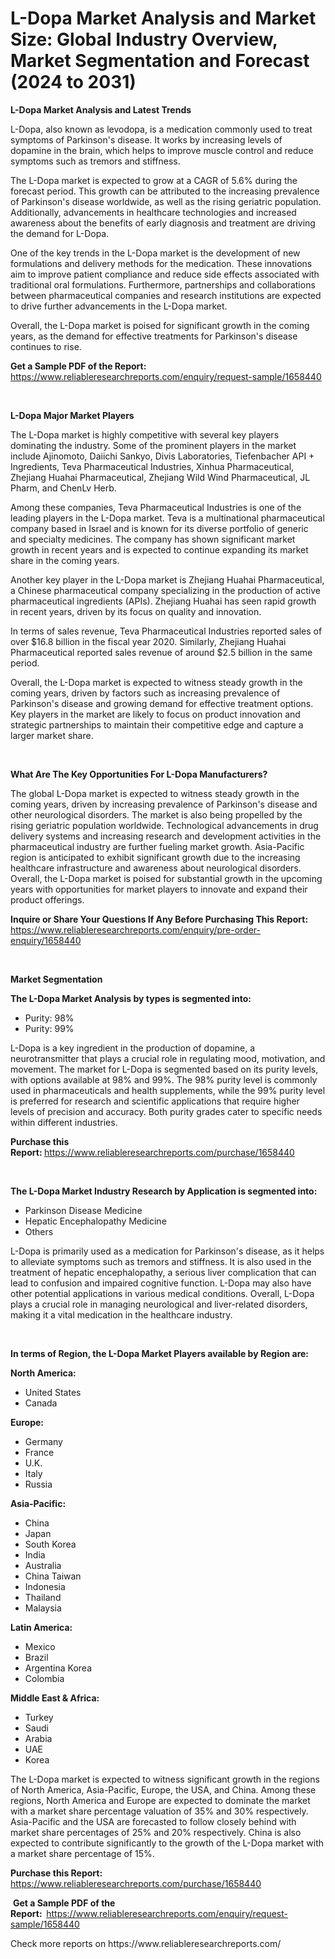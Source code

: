 <p><h1>L-Dopa Market Analysis and Market Size: Global Industry Overview, Market Segmentation and Forecast (2024 to 2031)</h1></p><p><strong>L-Dopa Market Analysis and Latest Trends</strong></p>
<p><p>L-Dopa, also known as levodopa, is a medication commonly used to treat symptoms of Parkinson's disease. It works by increasing levels of dopamine in the brain, which helps to improve muscle control and reduce symptoms such as tremors and stiffness.</p><p>The L-Dopa market is expected to grow at a CAGR of 5.6% during the forecast period. This growth can be attributed to the increasing prevalence of Parkinson's disease worldwide, as well as the rising geriatric population. Additionally, advancements in healthcare technologies and increased awareness about the benefits of early diagnosis and treatment are driving the demand for L-Dopa.</p><p>One of the key trends in the L-Dopa market is the development of new formulations and delivery methods for the medication. These innovations aim to improve patient compliance and reduce side effects associated with traditional oral formulations. Furthermore, partnerships and collaborations between pharmaceutical companies and research institutions are expected to drive further advancements in the L-Dopa market.</p><p>Overall, the L-Dopa market is poised for significant growth in the coming years, as the demand for effective treatments for Parkinson's disease continues to rise.</p></p>
<p><strong>Get a Sample PDF of the Report:&nbsp;</strong> <a href="https://www.reliableresearchreports.com/enquiry/request-sample/1658440">https://www.reliableresearchreports.com/enquiry/request-sample/1658440</a></p>
<p>&nbsp;</p>
<p><strong>L-Dopa Major Market Players</strong></p>
<p><p>The L-Dopa market is highly competitive with several key players dominating the industry. Some of the prominent players in the market include Ajinomoto, Daiichi Sankyo, Divis Laboratories, Tiefenbacher API + Ingredients, Teva Pharmaceutical Industries, Xinhua Pharmaceutical, Zhejiang Huahai Pharmaceutical, Zhejiang Wild Wind Pharmaceutical, JL Pharm, and ChenLv Herb.</p><p>Among these companies, Teva Pharmaceutical Industries is one of the leading players in the L-Dopa market. Teva is a multinational pharmaceutical company based in Israel and is known for its diverse portfolio of generic and specialty medicines. The company has shown significant market growth in recent years and is expected to continue expanding its market share in the coming years.</p><p>Another key player in the L-Dopa market is Zhejiang Huahai Pharmaceutical, a Chinese pharmaceutical company specializing in the production of active pharmaceutical ingredients (APIs). Zhejiang Huahai has seen rapid growth in recent years, driven by its focus on quality and innovation.</p><p>In terms of sales revenue, Teva Pharmaceutical Industries reported sales of over $16.8 billion in the fiscal year 2020. Similarly, Zhejiang Huahai Pharmaceutical reported sales revenue of around $2.5 billion in the same period.</p><p>Overall, the L-Dopa market is expected to witness steady growth in the coming years, driven by factors such as increasing prevalence of Parkinson's disease and growing demand for effective treatment options. Key players in the market are likely to focus on product innovation and strategic partnerships to maintain their competitive edge and capture a larger market share.</p></p>
<p>&nbsp;</p>
<p><strong>What Are The Key Opportunities For L-Dopa Manufacturers?</strong></p>
<p><p>The global L-Dopa market is expected to witness steady growth in the coming years, driven by increasing prevalence of Parkinson's disease and other neurological disorders. The market is also being propelled by the rising geriatric population worldwide. Technological advancements in drug delivery systems and increasing research and development activities in the pharmaceutical industry are further fueling market growth. Asia-Pacific region is anticipated to exhibit significant growth due to the increasing healthcare infrastructure and awareness about neurological disorders. Overall, the L-Dopa market is poised for substantial growth in the upcoming years with opportunities for market players to innovate and expand their product offerings.</p></p>
<p><strong>Inquire or Share Your Questions If Any Before Purchasing This Report:</strong> <a href="https://www.reliableresearchreports.com/enquiry/pre-order-enquiry/1658440">https://www.reliableresearchreports.com/enquiry/pre-order-enquiry/1658440</a></p>
<p>&nbsp;</p>
<p><strong>Market Segmentation</strong></p>
<p><strong>The L-Dopa Market Analysis by types is segmented into:</strong></p>
<p><ul><li>Purity: 98%</li><li>Purity: 99%</li></ul></p>
<p><p>L-Dopa is a key ingredient in the production of dopamine, a neurotransmitter that plays a crucial role in regulating mood, motivation, and movement. The market for L-Dopa is segmented based on its purity levels, with options available at 98% and 99%. The 98% purity level is commonly used in pharmaceuticals and health supplements, while the 99% purity level is preferred for research and scientific applications that require higher levels of precision and accuracy. Both purity grades cater to specific needs within different industries.</p></p>
<p><strong>Purchase this Report:&nbsp;</strong><a href="https://www.reliableresearchreports.com/purchase/1658440">https://www.reliableresearchreports.com/purchase/1658440</a></p>
<p>&nbsp;</p>
<p><strong>The L-Dopa Market Industry Research by Application is segmented into:</strong></p>
<p><ul><li>Parkinson Disease Medicine</li><li>Hepatic Encephalopathy Medicine</li><li>Others</li></ul></p>
<p><p>L-Dopa is primarily used as a medication for Parkinson's disease, as it helps to alleviate symptoms such as tremors and stiffness. It is also used in the treatment of hepatic encephalopathy, a serious liver complication that can lead to confusion and impaired cognitive function. L-Dopa may also have other potential applications in various medical conditions. Overall, L-Dopa plays a crucial role in managing neurological and liver-related disorders, making it a vital medication in the healthcare industry.</p></p>
<p>&nbsp;</p>
<p><strong>In terms of Region, the L-Dopa Market Players available by Region are:</strong></p>
<p>
    <p> <strong> North America: </strong>
        <ul>
            <li>United States</li>
            <li>Canada</li>
        </ul>
        </p> 
    <p> <strong> Europe: </strong>
        <ul>
            <li>Germany</li>
            <li>France</li>
            <li>U.K.</li>
            <li>Italy</li>
            <li>Russia</li>
        </ul>
        </p> 
    <p> <strong> Asia-Pacific: </strong>
        <ul>
            <li>China</li>
            <li>Japan</li>
            <li>South Korea</li>
            <li>India</li>
            <li>Australia</li>
            <li>China Taiwan</li>
            <li>Indonesia</li>
            <li>Thailand</li>
            <li>Malaysia</li>
        </ul>
        </p> 
    <p> <strong> Latin America: </strong>
        <ul>
            <li>Mexico</li>
            <li>Brazil</li>
            <li>Argentina Korea</li>
            <li>Colombia</li>
        </ul>
        </p> 
    <p> <strong> Middle East & Africa: </strong>
        <ul>
            <li>Turkey</li>
            <li>Saudi</li>
            <li>Arabia</li>
            <li>UAE</li>
            <li>Korea</li>
        </ul>
    </p>
    </p>
<p><p>The L-Dopa market is expected to witness significant growth in the regions of North America, Asia-Pacific, Europe, the USA, and China. Among these regions, North America and Europe are expected to dominate the market with a market share percentage valuation of 35% and 30% respectively. Asia-Pacific and the USA are forecasted to follow closely behind with market share percentages of 25% and 20% respectively. China is also expected to contribute significantly to the growth of the L-Dopa market with a market share percentage of 15%.</p></p>
<p><strong>Purchase this Report: </strong><a href="https://www.reliableresearchreports.com/purchase/1658440">https://www.reliableresearchreports.com/purchase/1658440</a></p>
<p>&nbsp;<strong>Get a Sample PDF of the Report:&nbsp;&nbsp;</strong><a href="https://www.reliableresearchreports.com/enquiry/request-sample/1658440">https://www.reliableresearchreports.com/enquiry/request-sample/1658440</a></p>
<p><strong></strong></p>
<p>Check more reports on https://www.reliableresearchreports.com/</p>